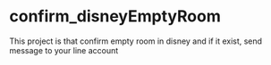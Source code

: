 # confirm_disneyEmptyRoom
This project is that confirm empty room in disney and if it exist, send message to your line account
